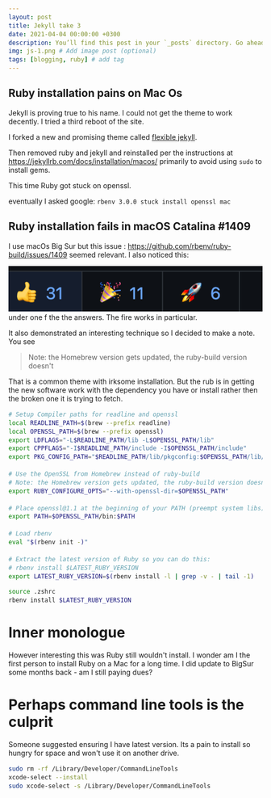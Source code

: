 ```yaml
---
layout: post
title: Jekyll take 3 
date: 2021-04-04 00:00:00 +0300
description: You’ll find this post in your `_posts` directory. Go ahead and edit it and re-build the site to see your changes. # Add post description (optional)
img: js-1.png # Add image post (optional)
tags: [blogging, ruby] # add tag
---
```


## Ruby installation pains on Mac Os

Jekyll is proving true to his name. I could not get the theme to work decently. I tried a third reboot of the site.

I forked a new and promising theme called [flexible jekyll](http://artemsheludko.com/flexible-jekyll/). 

Then removed ruby and jekyll and reinstalled per the instructions at https://jekyllrb.com/docs/installation/macos/ primarily to avoid using `sudo` to install gems.

This time Ruby got stuck on openssl.

eventually I asked google: `rbenv 3.0.0 stuck install openssl mac`

## Ruby installation fails in macOS Catalina #1409

I use macOs Big Sur but this issue : https://github.com/rbenv/ruby-build/issues/1409 seemed relevant. I also noticed this:

![thumbs up](/assets/img/thumbsup.png) under one f the the answers. The fire works in particular.

It also demonstrated an interesting technique so I decided to make a note.
You see 

>  Note: the Homebrew version gets updated, the ruby-build version doesn't

That is a common theme with irksome installation. But the rub is in getting the new software work with the dependency you have or install rather then the  broken one it is trying to fetch.

```zsh
# Setup Compiler paths for readline and openssl
local READLINE_PATH=$(brew --prefix readline)
local OPENSSL_PATH=$(brew --prefix openssl)
export LDFLAGS="-L$READLINE_PATH/lib -L$OPENSSL_PATH/lib"
export CPPFLAGS="-I$READLINE_PATH/include -I$OPENSSL_PATH/include"
export PKG_CONFIG_PATH="$READLINE_PATH/lib/pkgconfig:$OPENSSL_PATH/lib/pkgconfig"

# Use the OpenSSL from Homebrew instead of ruby-build
# Note: the Homebrew version gets updated, the ruby-build version doesn't
export RUBY_CONFIGURE_OPTS="--with-openssl-dir=$OPENSSL_PATH"

# Place openssl@1.1 at the beginning of your PATH (preempt system libs)
export PATH=$OPENSSL_PATH/bin:$PATH

# Load rbenv
eval "$(rbenv init -)"

# Extract the latest version of Ruby so you can do this:
# rbenv install $LATEST_RUBY_VERSION
export LATEST_RUBY_VERSION=$(rbenv install -l | grep -v - | tail -1)
```

```zsh
source .zshrc
rbenv install $LATEST_RUBY_VERSION
```

# Inner monologue 

However interesting this was Ruby still wouldn't install.
I wonder am I the first person to install Ruby on a Mac for a long time.
I did update to BigSur some months back - am I still paying dues? 

# Perhaps command line tools is the culprit

Someone suggested ensuring I have latest version. 
Its a pain to install so hungry for space and won't use it on another drive.

```zsh
sudo rm -rf /Library/Developer/CommandLineTools
xcode-select --install
sudo xcode-select -s /Library/Developer/CommandLineTools
```
